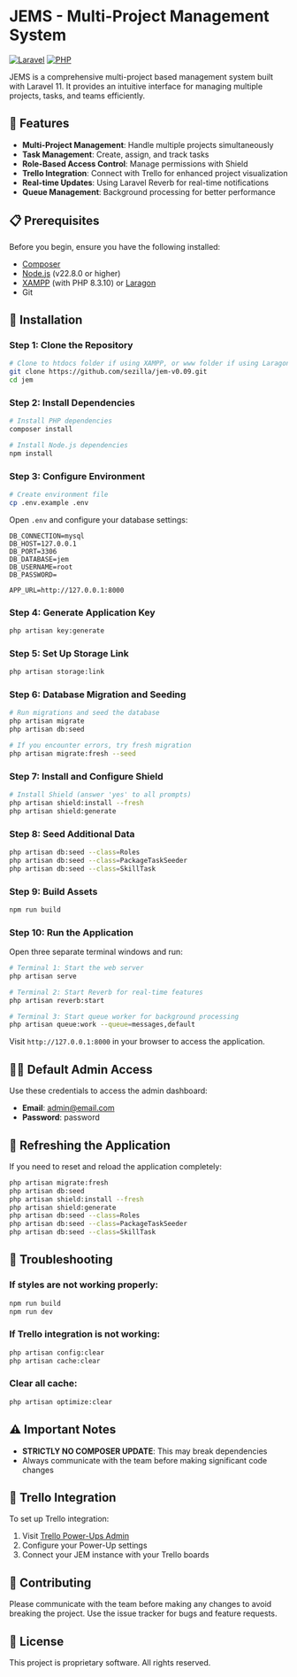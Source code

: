 # JEMS - Multi-Project Management System

[![Laravel](https://img.shields.io/badge/Laravel-11.22.0-FF2D20?style=for-the-badge&logo=laravel&logoColor=white)](https://laravel.com)
[![PHP](https://img.shields.io/badge/PHP-8.3.10-777BB4?style=for-the-badge&logo=php&logoColor=white)](https://php.net)

JEMS is a comprehensive multi-project based management system built with Laravel 11. It provides an intuitive interface for managing multiple projects, tasks, and teams efficiently.

## 🚀 Features

- **Multi-Project Management**: Handle multiple projects simultaneously
- **Task Management**: Create, assign, and track tasks
- **Role-Based Access Control**: Manage permissions with Shield
- **Trello Integration**: Connect with Trello for enhanced project visualization
- **Real-time Updates**: Using Laravel Reverb for real-time notifications
- **Queue Management**: Background processing for better performance

## 📋 Prerequisites

Before you begin, ensure you have the following installed:

- [Composer](https://getcomposer.org/Composer-Setup.exe)
- [Node.js](https://nodejs.org/) (v22.8.0 or higher)
- [XAMPP](https://www.apachefriends.org/) (with PHP 8.3.10) or [Laragon](https://laragon.org/)
- Git

## 🔧 Installation

### Step 1: Clone the Repository

```bash
# Clone to htdocs folder if using XAMPP, or www folder if using Laragon
git clone https://github.com/sezilla/jem-v0.09.git
cd jem
```

### Step 2: Install Dependencies

```bash
# Install PHP dependencies
composer install

# Install Node.js dependencies
npm install
```

### Step 3: Configure Environment

```bash
# Create environment file
cp .env.example .env
```

Open `.env` and configure your database settings:

```
DB_CONNECTION=mysql
DB_HOST=127.0.0.1
DB_PORT=3306
DB_DATABASE=jem
DB_USERNAME=root
DB_PASSWORD=

APP_URL=http://127.0.0.1:8000
```

### Step 4: Generate Application Key

```bash
php artisan key:generate
```

### Step 5: Set Up Storage Link

```bash
php artisan storage:link
```

### Step 6: Database Migration and Seeding

```bash
# Run migrations and seed the database
php artisan migrate
php artisan db:seed

# If you encounter errors, try fresh migration
php artisan migrate:fresh --seed
```

### Step 7: Install and Configure Shield

```bash
# Install Shield (answer 'yes' to all prompts)
php artisan shield:install --fresh
php artisan shield:generate
```

### Step 8: Seed Additional Data

```bash
php artisan db:seed --class=Roles
php artisan db:seed --class=PackageTaskSeeder
php artisan db:seed --class=SkillTask
```

### Step 9: Build Assets

```bash
npm run build
```

### Step 10: Run the Application

Open three separate terminal windows and run:

```bash
# Terminal 1: Start the web server
php artisan serve

# Terminal 2: Start Reverb for real-time features
php artisan reverb:start

# Terminal 3: Start queue worker for background processing
php artisan queue:work --queue=messages,default
```

Visit `http://127.0.0.1:8000` in your browser to access the application.

## 👨‍💻 Default Admin Access

Use these credentials to access the admin dashboard:

- **Email**: admin@email.com
- **Password**: password

## 🔄 Refreshing the Application

If you need to reset and reload the application completely:

```bash
php artisan migrate:fresh
php artisan db:seed
php artisan shield:install --fresh
php artisan shield:generate
php artisan db:seed --class=Roles
php artisan db:seed --class=PackageTaskSeeder
php artisan db:seed --class=SkillTask
```

## 🧹 Troubleshooting

### If styles are not working properly:

```bash
npm run build
npm run dev
```

### If Trello integration is not working:

```bash
php artisan config:clear
php artisan cache:clear
```

### Clear all cache:

```bash
php artisan optimize:clear
```

## ⚠️ Important Notes

- **STRICTLY NO COMPOSER UPDATE**: This may break dependencies
- Always communicate with the team before making significant code changes

## 🧩 Trello Integration

To set up Trello integration:
1. Visit [Trello Power-Ups Admin](https://trello.com/power-ups/admin)
2. Configure your Power-Up settings
3. Connect your JEM instance with your Trello boards

## 🤝 Contributing

Please communicate with the team before making any changes to avoid breaking the project. Use the issue tracker for bugs and feature requests.

## 📄 License

This project is proprietary software. All rights reserved.
